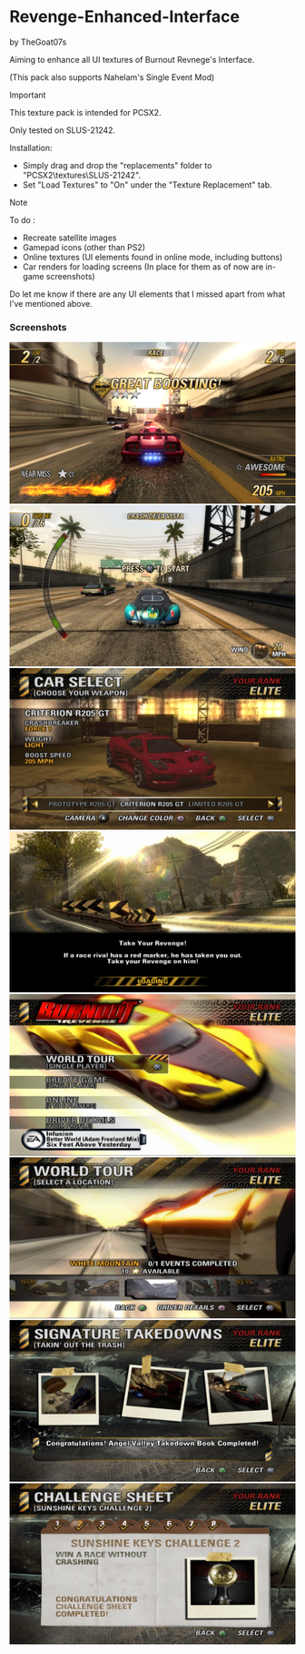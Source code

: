 # Revenge-Enhanced-Interface
by TheGoat07s

Aiming to enhance all UI textures of Burnout Revnege's Interface.

(This pack also supports Nahelam's Single Event Mod)

> [!IMPORTANT]
> This texture pack is intended for PCSX2.
> 
> Only tested on SLUS-21242.
>
> Installation:
> * Simply drag and drop the "replacements" folder to "PCSX2\textures\SLUS-21242".
> * Set "Load Textures" to "On" under the "Texture Replacement" tab.

> [!NOTE]
> To do :
> * Recreate satellite images
> * Gamepad icons (other than PS2)
> * Online textures (UI elements found in online mode, including buttons)
> * Car renders for loading screens (In place for them as of now are in-game screenshots)
>
> Do let me know if there are any UI elements that I missed apart from what I've mentioned above.

### Screenshots
![](screenshots/Gameplay.png)
![](screenshots/Crash.png)
![](screenshots/Garage.png)
![](screenshots/Loading.png)
![](screenshots/Main%20Menu.png)
![](screenshots/Crash%20Nav.png)
![](screenshots/Signature.png)
![](screenshots/Challenge.png)
